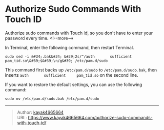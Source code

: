 # Authorize Sudo Commands With Touch ID

Authorize sudo commands with Touch Id, so you don&#39;t have to enter your password every time.
&lt;!--more--&gt;

In Terminal, enter the following command, then restart Terminal.
``` shell
sudo sed -i &#34;.bak&#34; &#39;2s/^/auth       sufficient     pam_tid.so\&#39;$&#39;\n/g&#39; /etc/pam.d/sudo
```

This command first backs up `/etc/pam.d/sudo` to `/etc/pam.d/sudo.bak`, then inserts `auth       sufficient     pam_tid.so` on the second line.

If you want to restore the default settings, you can use the following command:
``` shell
sudo mv /etc/pam.d/sudo.bak /etc/pam.d/sudo
```

---

> Author: [kayak4665664](https://github.com/kayak4665664)  
> URL: https://www.kayak4665664.com/authorize-sudo-commands-with-touch-id/  

